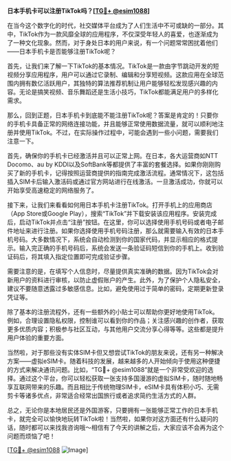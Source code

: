**日本手机卡可以注册TikTok吗？[[TG💪+ @esim1088](https://t.me/s/esim1088)]**

在当今这个数字化的时代，社交媒体平台成为了人们生活中不可或缺的一部分。其中，TikTok作为一款风靡全球的应用程序，不仅深受年轻人的喜爱，也逐渐成为了一种文化现象。然而，对于身处日本的用户来说，有一个问题常常困扰着他们——日本手机卡是否能够注册TikTok呢？

首先，让我们来了解一下TikTok的基本情况。TikTok是一款由字节跳动开发的短视频分享应用程序，用户可以通过它录制、编辑和分享短视频。这款应用在全球范围内拥有数亿活跃用户，其独特的算法推荐机制让用户能够轻松发现感兴趣的内容。无论是搞笑视频、音乐舞蹈还是生活小技巧，TikTok都能满足用户的多样化需求。

那么，回到正题，日本手机卡到底能不能注册TikTok呢？答案是肯定的！只要你的手机卡具备正常的网络连接功能，并且能够正常使用数据流量，就可以顺利地注册并使用TikTok。不过，在实际操作过程中，可能会遇到一些小问题，需要我们注意一下。

首先，确保你的手机卡已经激活并且可以正常上网。在日本，各大运营商如NTT Docomo、au by KDDI以及SoftBank等都提供了丰富的套餐选择。如果你刚刚购买了新的手机卡，记得按照运营商提供的指南完成激活流程。通常情况下，这包括插入SIM卡后输入激活码或通过官方网站进行在线激活。一旦激活成功，你就可以开始享受高速稳定的网络服务了。

接下来，让我们来看看如何用日本手机卡注册TikTok。打开手机上的应用商店（App Store或Google Play），搜索“TikTok”并下载安装该应用程序。安装完成后，启动TikTok并点击“注册”按钮。在这里，你可以选择使用手机号码或者电子邮件地址来进行注册。如果你选择使用手机号码注册，那么就需要输入有效的日本手机号码。大多数情况下，系统会自动检测到你的国家代码，并显示相应的格式提示。输入完正确的手机号码后，系统会发送一条验证码短信到你的手机上。收到验证码后，将其填入指定位置即可完成验证步骤。

需要注意的是，在填写个人信息时，尽量提供真实准确的数据。因为TikTok会对新用户的资料进行审核，以防止虚假账户的产生。此外，为了保护个人隐私安全，建议不要随意透露过多敏感信息。比如，避免使用过于简单的密码，定期更新登录凭证等。

除了基本的注册流程外，还有一些额外的小贴士可以帮助你更好地使用TikTok。例如，合理设置隐私权限，控制谁可以看到你的作品；关注感兴趣的创作者，获取更多优质内容；积极参与社区互动，与其他用户交流分享心得等等。这些都是提升用户体验的重要方面。

当然啦，对于那些没有实体SIM卡但又想尝试TikTok的朋友来说，还有另一种解决方案——虚拟eSIM卡。随着科技的发展，越来越多的人开始倾向于使用这种便捷的方式来解决通讯问题。比如，“TG💪+ @esim1088”就是一个非常受欢迎的选择。通过这个平台，你可以轻松获取一张支持多国漫游的虚拟SIM卡，随时随地畅享互联网带来的乐趣。而且相比于传统物理SIM卡，eSIM卡具有体积小巧、无需剪卡等诸多优点，非常适合经常出国旅行或者追求简约生活方式的人群。

总之，无论你是本地居民还是外国游客，只要拥有一张能够正常工作的日本手机卡，就完全可以愉快地玩转TikTok啦！当然啦，如果你对这方面还有什么疑问的话，随时都可以来找我咨询哦～相信有了今天的讲解之后，大家应该不会再为这个问题而烦恼了吧！

[[TG💪+ @esim1088](https://t.me/s/esim1088) ![Image](https://i.postimg.cc/4NQfJmqS/Snipaste-2025-05-13-00-14-12.png)]